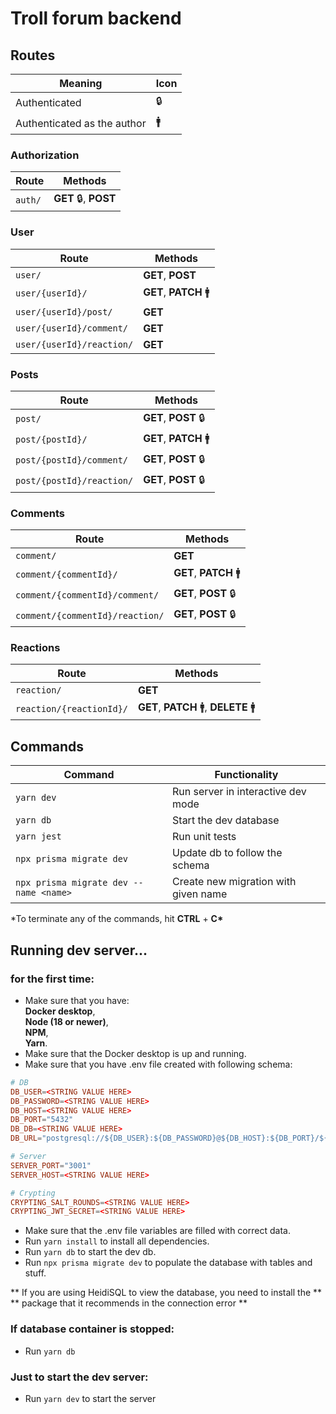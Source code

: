 # Troll forum backend

## Routes

| Meaning                     | Icon |
| --------------------------- | ---- |
| Authenticated               | 🔒   |
| Authenticated as the author | 🚹   |

### Authorization

| Route   | Methods              |
| ------- | -------------------- |
| `auth/` | **GET** 🔒, **POST** |

### User

| Route                     | Methods               |
| ------------------------- | --------------------- |
| `user/`                   | **GET**, **POST**     |
| `user/{userId}/`          | **GET**, **PATCH** 🚹 |
| `user/{userId}/post/`     | **GET**               |
| `user/{userId}/comment/`  | **GET**               |
| `user/{userId}/reaction/` | **GET**               |

### Posts

| Route                     | Methods               |
| ------------------------- | --------------------- |
| `post/`                   | **GET**, **POST** 🔒  |
| `post/{postId}/`          | **GET**, **PATCH** 🚹 |
| `post/{postId}/comment/`  | **GET**, **POST** 🔒  |
| `post/{postId}/reaction/` | **GET**, **POST** 🔒  |

### Comments

| Route                           | Methods               |
| ------------------------------- | --------------------- |
| `comment/`                      | **GET**               |
| `comment/{commentId}/`          | **GET**, **PATCH** 🚹 |
| `comment/{commentId}/comment/`  | **GET**, **POST** 🔒  |
| `comment/{commentId}/reaction/` | **GET**, **POST** 🔒  |

### Reactions

| Route                    | Methods                              |
| ------------------------ | ------------------------------------ |
| `reaction/`              | **GET**                              |
| `reaction/{reactionId}/` | **GET**, **PATCH** 🚹, **DELETE** 🚹 |

## Commands

| Command                                | Functionality                        |
| -------------------------------------- | ------------------------------------ |
| `yarn dev`                             | Run server in interactive dev mode   |
| `yarn db`                              | Start the dev database               |
| `yarn jest`                            | Run unit tests                       |
| `npx prisma migrate dev`               | Update db to follow the schema       |
| `npx prisma migrate dev --name <name>` | Create new migration with given name |

\*To terminate any of the commands, hit **CTRL** + **C\***

## Running dev server...

### for the first time:

- Make sure that you have: \
  **Docker desktop**, \
  **Node (18 or newer)**,\
  **NPM**,\
  **Yarn**.
- Make sure that the Docker desktop is up and running.
- Make sure that you have .env file created with following schema:

```conf
# DB
DB_USER=<STRING VALUE HERE>
DB_PASSWORD=<STRING VALUE HERE>
DB_HOST=<STRING VALUE HERE>
DB_PORT="5432"
DB_DB=<STRING VALUE HERE>
DB_URL="postgresql://${DB_USER}:${DB_PASSWORD}@${DB_HOST}:${DB_PORT}/${DB_DB}?schema=public"

# Server
SERVER_PORT="3001"
SERVER_HOST=<STRING VALUE HERE>

# Crypting
CRYPTING_SALT_ROUNDS=<STRING VALUE HERE>
CRYPTING_JWT_SECRET=<STRING VALUE HERE>
```

- Make sure that the .env file variables are filled with correct data.
- Run `yarn install` to install all dependencies.
- Run `yarn db` to start the dev db.
- Run `npx prisma migrate dev` to populate the database with tables and stuff.

** If you are using HeidiSQL to view the database, you need to install the **
** package that it recommends in the connection error **

### If database container is stopped:

- Run `yarn db`

### Just to start the dev server:

- Run `yarn dev` to start the server
